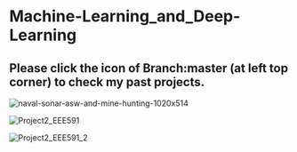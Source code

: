 # Machine-Learning_and_Deep-Learning
## Please click the icon of Branch:master (at left top corner) to check my past projects. 

![naval-sonar-asw-and-mine-hunting-1020x514](https://user-images.githubusercontent.com/20247211/67550889-73499f00-f6bc-11e9-86db-5c5621a5fadc.jpeg)

![Project2_EEE591](https://user-images.githubusercontent.com/20247211/67550970-a68c2e00-f6bc-11e9-852d-808a7f3ea2cf.jpg)

![Project2_EEE591_2](https://user-images.githubusercontent.com/20247211/67550980-aee46900-f6bc-11e9-9a54-74ec02e17bd4.jpg)
